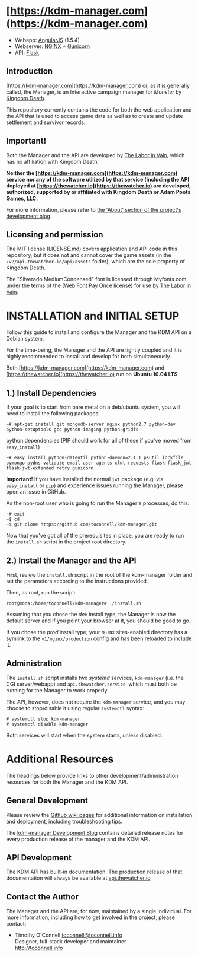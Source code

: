 # [https://kdm-manager.com](https://kdm-manager.com)
* Webapp: [AngularJS](https://angularjs.org/) (1.5.4)
* Webserver: [NGINX](https://www.nginx.com/) + [Gunicorn](http://gunicorn.org/)
* API: [Flask](http://flask.pocoo.org/)

## Introduction 
[https://kdm-manager.com](https://kdm-manager.com) or, as it is generally called, the Manager, is an Interactive campaign manager for *Monster* by [Kingdom Death](https://kingdomdeath.com).

This repository currently contains the code for both the web application and the API that is used to access game data as well as to create and update settlement and survivor records.

## Important!
Both the Manager and the API are developed by [The Labor in Vain](https://thelaborinvain.com), which has no affiliation with Kingdom Death.

**Neither the [https://kdm-manager.com](https://kdm-manager.com) service nor any of the software utilized by that service (including the API deployed at [https://thewatcher.io](https://thewatcher.io) are developed, authorized, supported by or affiliated with Kingdom Death or Adam Poots Games, LLC.**

For more information, please refer to [the 'About' section of the project's development blog](http://kdm-manager.blogspot.com/p/credits-and-acknowledgements.html).

## Licensing and permission
The MIT license (LICENSE.md) covers application and API code in this repository, but it does not and cannot cover the game assets (in the `/v2/api.thewatcher.io/api/assets` folder), which are the sole property of Kingdom Death.

The "Silverado MediumCondensed" font is licensed through Myfonts.com under the terms of the ([Web Font Pay Once](https://www.myfonts.com/viewlicense.php?lid=1630) license) for use by [The Labor in Vain](https://www.myfonts.com/viewlicense.php?lid=1630).


#   INSTALLATION and INITIAL SETUP
Follow this guide to install and configure the Manager and the KDM API on a
Debian system. 

For the time-being, the Manager and the API are tightly coupled and it is highly recommended to install and develop for both simultaneously.

Both [https://kdm-manager.com](https://kdm-manager.com) and [https://thewatcher.io](https://thewatcher.io) run on **Ubuntu 16.04 LTS**.


## 1.) Install Dependencies 

If your goal is to start from bare metal on a deb/ubuntu system, you will need
to install the following packages:

    ~# apt-get install git mongodb-server nginx python2.7 python-dev python-setuptools gcc python-imaging python-gridfs


python dependencies (PIP should work for all of these if you've moved from `easy_install`)

    ~# easy_install python-dateutil python-daemon=2.1.1 psutil lockfile pymongo pydns validate-email user-agents xlwt requests flask flask_jwt flask-jwt-extended retry gunicorn

**Important!** If you have installed the normal `jwt` package (e.g. via `easy_install`
or `pip`) and experience issues running the Manager, please open an issue in GitHub.

As the non-root user who is going to run the Manager's processes, do this:

    ~# exit
    ~$ cd
    ~$ git clone https://github.com/toconnell/kdm-manager.git 

Now that you've got all of the prerequisites in place, you are ready to run the
`install.sh` script in the project root directory.


## 2.) Install the Manager and the API

First, review the `install.sh` script in the root of the kdm-manager folder and
set the parameters according to the instructions provided.

Then, as root, run the script:

	root@mona:/home/toconnell/kdm-manager# ./install.sh

Assuming that you chose the *dev* install type, the Manager is now the default 
server and if you point your browser at it, you should be good to go.

If you chose the *prod* install type, your `NGINX` sites-enabled directory has a
symlink to the `v1/nginx/production` config and has been reloaded to include it.


## Administration

The `install.sh` script installs two *systemd* services, `kdm-manager` (i.e. the
CGI server/webapp) and `api.thewatcher.service`, which must both be running for
the Manager to work properly.

The API, however, does not require the `kdm-manager` service, and you may choose
to stop/disable it using regular `systemctl` syntax:

    # systemctl stop kdm-manager
    # systemctl disable kdm-manager

Both services will start when the system starts, unless disabled.


# Additional Resources

The headings below provide links to other development/administration resources
for both the Manager and the KDM API.

## General Development

Please review the [Github wiki pages](https://github.com/toconnell/kdm-manager/wiki)
for additional information on installation and deployment, including
troubleshooting tips.

The [kdm-manager Development Blog](http://blog.kdm-manager.com) contains detailed
release notes for every production release of the manager and the KDM API.

## API Development

The KDM API has built-in documentation. The production release of that documentation
will always be available at [api.thewatcher.io](http://api.thewatcher.io)

## Contact the Author

The Manager and the API are, for now, maintained by a single individual. For more information, including how to get involved in the project, please contact:

* Timothy O'Connell [toconnell@toconnell.info](mailto:toconnell@toconnell.info) <br />
  Designer, full-stack developer and maintainer. <br />
  http://toconnell.info

